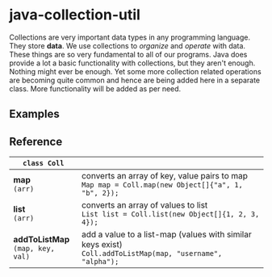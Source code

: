 # java-collection-util

Collections are very important data types in any programming language. They store
**data**. We use collections to *organize* and *operate* with data. These things
are so very fundamental to all of our programs. Java does provide a lot a basic
functionality with collections, but they aren't enough. Nothing might ever be enough.
Yet some more collection related operations are becoming quite common and hence are
being added here in a separate class. More functionality will be added as per need.


## Examples

## Reference

| `class Coll` |    |
|------------- |----|
| **map** <br/> `(arr)`                                                                                                         | converts an array of key, value pairs to map <br/> `Map map = Coll.map(new Object[]{"a", 1, "b", 2});` |
| **list** <br/> `(arr)`                                                                                                        | converts an array of values to list <br/> `List list = Coll.list(new Object[]{1, 2, 3, 4});` |
| **addToListMap** <br/> `(map, key, val)`                                                                                      | add a value to a list-map (values with similar keys exist) <br/> `Coll.addToListMap(map, "username", "alpha");` |
